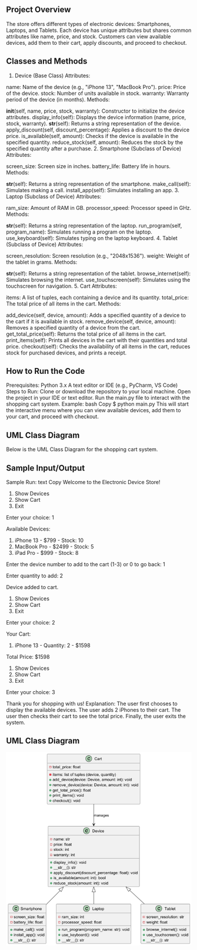 ## Project Overview
The store offers different types of electronic devices: Smartphones, Laptops, and Tablets. Each device has unique attributes but shares common attributes like name, price, and stock. Customers can view available devices, add them to their cart, apply discounts, and proceed to checkout.

## Classes and Methods
1. Device (Base Class)
Attributes:

name: Name of the device (e.g., "iPhone 13", "MacBook Pro").
price: Price of the device.
stock: Number of units available in stock.
warranty: Warranty period of the device (in months).
Methods:

__init__(self, name, price, stock, warranty): Constructor to initialize the device attributes.
display_info(self): Displays the device information (name, price, stock, warranty).
__str__(self): Returns a string representation of the device.
apply_discount(self, discount_percentage): Applies a discount to the device price.
is_available(self, amount): Checks if the device is available in the specified quantity.
reduce_stock(self, amount): Reduces the stock by the specified quantity after a purchase.
2. Smartphone (Subclass of Device)
Attributes:

screen_size: Screen size in inches.
battery_life: Battery life in hours.
Methods:

__str__(self): Returns a string representation of the smartphone.
make_call(self): Simulates making a call.
install_app(self): Simulates installing an app.
3. Laptop (Subclass of Device)
Attributes:

ram_size: Amount of RAM in GB.
processor_speed: Processor speed in GHz.
Methods:

__str__(self): Returns a string representation of the laptop.
run_program(self, program_name): Simulates running a program on the laptop.
use_keyboard(self): Simulates typing on the laptop keyboard.
4. Tablet (Subclass of Device)
Attributes:

screen_resolution: Screen resolution (e.g., "2048x1536").
weight: Weight of the tablet in grams.
Methods:

__str__(self): Returns a string representation of the tablet.
browse_internet(self): Simulates browsing the internet.
use_touchscreen(self): Simulates using the touchscreen for navigation.
5. Cart
Attributes:

items: A list of tuples, each containing a device and its quantity.
total_price: The total price of all items in the cart.
Methods:

add_device(self, device, amount): Adds a specified quantity of a device to the cart if it is available in stock.
remove_device(self, device, amount): Removes a specified quantity of a device from the cart.
get_total_price(self): Returns the total price of all items in the cart.
print_items(self): Prints all devices in the cart with their quantities and total price.
checkout(self): Checks the availability of all items in the cart, reduces stock for purchased devices, and prints a receipt.
## How to Run the Code
Prerequisites:
Python 3.x
A text editor or IDE (e.g., PyCharm, VS Code)
Steps to Run:
Clone or download the repository to your local machine.
Open the project in your IDE or text editor.
Run the main.py file to interact with the shopping cart system.
Example:
bash
Copy
$ python main.py
This will start the interactive menu where you can view available devices, add them to your cart, and proceed with checkout.

## UML Class Diagram
Below is the UML Class Diagram for the shopping cart system.


## Sample Input/Output
Sample Run:
text
Copy
Welcome to the Electronic Device Store!
1. Show Devices
2. Show Cart
3. Exit

Enter your choice: 1

Available Devices:
1. iPhone 13 - $799 - Stock: 10
2. MacBook Pro - $2499 - Stock: 5
3. iPad Pro - $999 - Stock: 8

Enter the device number to add to the cart (1-3) or 0 to go back: 1

Enter quantity to add: 2

Device added to cart.

1. Show Devices
2. Show Cart
3. Exit

Enter your choice: 2

Your Cart:
1. iPhone 13 - Quantity: 2 - $1598

Total Price: $1598

1. Show Devices
2. Show Cart
3. Exit

Enter your choice: 3

Thank you for shopping with us!
Explanation:
The user first chooses to display the available devices.
The user adds 2 iPhones to their cart.
The user then checks their cart to see the total price.
Finally, the user exits the system.

## UML Class Diagram
![UML Diagram](diagram.png)


